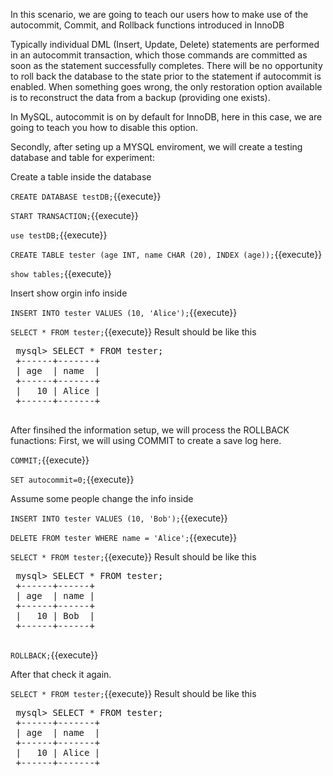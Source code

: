 In this scenario, we are going to teach our users how to make use of the autocommit, Commit, and Rollback functions introduced in InnoDB

Typically individual DML (Insert, Update, Delete) statements are performed in an autocommit transaction, 
which those commands are committed as soon as the statement successfully completes. 
There will be no opportunity to roll back the database to the state prior to the statement if autocommit is enabled. 
When something goes wrong, the only restoration option available is to reconstruct the data from a backup (providing one exists).

In MySQL, autocommit is on by default for InnoDB, here in this case, we are going to teach you how to disable this option.

Secondly, after seting up a MYSQL enviroment, we will create a testing database and table for experiment:

 Create a table inside the database

 `CREATE DATABASE testDB;`{{execute}} 
 
 `START TRANSACTION;`{{execute}} 

 `use testDB;`{{execute}} 

 `CREATE TABLE tester (age INT, name CHAR (20), INDEX (age));`{{execute}} 

 `show tables;`{{execute}} 

 Insert show orgin info inside
 
 `INSERT INTO tester VALUES (10, 'Alice');`{{execute}} 

 `SELECT * FROM tester;`{{execute}}
 Result should be like this
 <pre>
 mysql> SELECT * FROM tester;
 +------+-------+
 | age  | name  |
 +------+-------+
 |   10 | Alice |
 +------+-------+
 </pre>
 
 After finsihed the information setup, we will process the ROLLBACK funactions:
 First, we will using COMMIT to create a save log here.
 
 `COMMIT;`{{execute}} 

 `SET autocommit=0;`{{execute}} 

 Assume some people change the info inside
 
 `INSERT INTO tester VALUES (10, 'Bob');`{{execute}} 

 `DELETE FROM tester WHERE name = 'Alice';`{{execute}} 

 `SELECT * FROM tester;`{{execute}}
 Result should be like this
 <pre>
 mysql> SELECT * FROM tester;
 +------+------+
 | age  | name |
 +------+------+
 |   10 | Bob  |
 +------+------+
 </pre>



 `ROLLBACK;`{{execute}}

 After that check it again.
 
 `SELECT * FROM tester;`{{execute}}
 Result should be like this
 <pre>
 mysql> SELECT * FROM tester;
 +------+-------+
 | age  | name  |
 +------+-------+
 |   10 | Alice |
 +------+-------+
 </pre>

